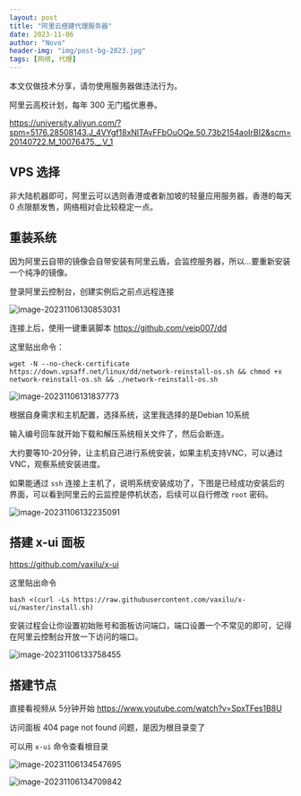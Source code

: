 ```yaml
---
layout: post
title: "阿里云搭建代理服务器"
date: 2023-11-06
author: "Novo"
header-img: "img/post-bg-2023.jpg"
tags: [网络, 代理]
---
```


本文仅做技术分享，请勿使用服务器做违法行为。

阿里云高校计划，每年 300 无门槛优惠券。

https://university.aliyun.com/?spm=5176.28508143.J_4VYgf18xNlTAyFFbOuOQe.50.73b2154aoIrBI2&scm=20140722.M_10076475._.V_1



## VPS 选择

非大陆机器即可，阿里云可以选则香港或者新加坡的轻量应用服务器，香港的每天 0 点限额发售，网络相对会比较稳定一点。



## 重装系统

因为阿里云自带的镜像会自带安装有阿里云盾，会监控服务器，所以...要重新安装一个纯净的镜像。

登录阿里云控制台，创建实例后之前点远程连接

![image-20231106130853031](https://zwx-images-1305338888.cos.ap-guangzhou.myqcloud.com/img/2023/11/06/image-20231106130853031.png)

连接上后，使用一键重装脚本 https://github.com/veip007/dd

这里贴出命令：

```
wget -N --no-check-certificate https://down.vpsaff.net/linux/dd/network-reinstall-os.sh && chmod +x network-reinstall-os.sh && ./network-reinstall-os.sh
```

![image-20231106131837773](https://zwx-images-1305338888.cos.ap-guangzhou.myqcloud.com/img/2023/11/06/image-20231106131837773.png)

根据自身需求和主机配置，选择系统，这里我选择的是Debian 10系统

输入编号回车就开始下载和解压系统相关文件了，然后会断连。

大约要等10-20分钟，让主机自己进行系统安装，如果主机支持VNC，可以通过VNC，观察系统安装进度。

如果能通过 `ssh` 连接上主机了，说明系统安装成功了，下图是已经成功安装后的界面，可以看到阿里云的云监控是停机状态，后续可以自行修改 `root` 密码。

![image-20231106132235091](https://zwx-images-1305338888.cos.ap-guangzhou.myqcloud.com/img/2023/11/06/image-20231106132235091.png)



## 搭建 x-ui 面板

https://github.com/vaxilu/x-ui

这里贴出命令

```
bash <(curl -Ls https://raw.githubusercontent.com/vaxilu/x-ui/master/install.sh)
```

安装过程会让你设置初始账号和面板访问端口，端口设置一个不常见的即可，记得在阿里云控制台开放一下访问的端口。

![image-20231106133758455](https://zwx-images-1305338888.cos.ap-guangzhou.myqcloud.com/img/2023/11/06/image-20231106133758455.png)

## 搭建节点

直接看视频从 5分钟开始 https://www.youtube.com/watch?v=SpxTFes1B8U

访问面板 404 page not found 问题，是因为根目录变了

可以用 `x-ui` 命令查看根目录

![image-20231106134547695](https://zwx-images-1305338888.cos.ap-guangzhou.myqcloud.com/img/2023/11/06/image-20231106134547695.png)

![image-20231106134709842](https://zwx-images-1305338888.cos.ap-guangzhou.myqcloud.com/img/2023/11/06/image-20231106134709842.png)
